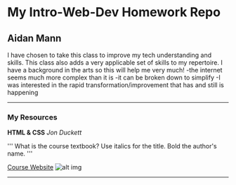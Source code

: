 # My Intro-Web-Dev Homework Repo
## Aidan Mann

I have chosen to take this class to improve my tech understanding and skills. This class also adds a very applicable set of skills to my repertoire. I have a background in the arts so this will help me very much!
-the internet seems much more complex than it is
-it can be broken down to simplify
-I was interested in the rapid transformation/improvement that has and still is happening

<hr />

### My Resources

<b>HTML & CSS</b>
<i>Jon Duckett</i>

'''
What is the course textbook? Use italics for the title. Bold the author's name.
'''

[Course Website](https://media-ed-online.github.io/intro-web-dev/)
![alt img](http://bit.ly/2DIVG46)

<hr />
